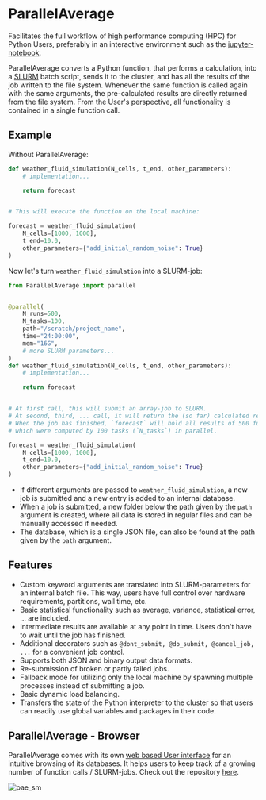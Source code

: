 ParallelAverage
===============

Facilitates the full workflow of high performance computing (HPC) for Python Users, preferably in an interactive environment such as the [jupyter-notebook](https://jupyter.org/).

ParallelAverage converts a Python function, that performs a calculation, into a [SLURM](https://slurm.schedmd.com/) batch script, sends it to the cluster, and has all the results of the job written to the file system.
Whenever the same function is called again with the same arguments, the pre-calculated results are directly returned from the file system.
From the User's perspective, all functionality is contained in a single function call.

Example
-------

Without ParallelAverage:


```python
def weather_fluid_simulation(N_cells, t_end, other_parameters):
    # implementation...

    return forecast


# This will execute the function on the local machine:

forecast = weather_fluid_simulation(
    N_cells=[1000, 1000],
    t_end=10.0,
    other_parameters={"add_initial_random_noise": True}
)
```

Now let's turn `weather_fluid_simulation` into a SLURM-job:

```python
from ParallelAverage import parallel


@parallel(
    N_runs=500,
    N_tasks=100,
    path="/scratch/project_name",
    time="24:00:00",
    mem="16G",
    # more SLURM parameters...
)
def weather_fluid_simulation(N_cells, t_end, other_parameters):
    # implementation...

    return forecast


# At first call, this will submit an array-job to SLURM.
# At second, third, ... call, it will return the (so far) calculated result.
# When the job has finished, `forecast` will hold all results of 500 function calls (`N_runs`),
# which were computed by 100 tasks (`N_tasks`) in parallel.

forecast = weather_fluid_simulation(
    N_cells=[1000, 1000],
    t_end=10.0,
    other_parameters={"add_initial_random_noise": True}
)
```

- If different arguments are passed to `weather_fluid_simulation`, a new job is submitted and a new entry is added to an internal database. 
- When a job is submitted, a new folder below the path given by the `path` argument is created, where all data is stored in regular files and can be manually accessed if needed.
- The database, which is a single JSON file, can also be found at the path given by the `path` argument.

Features
--------

- Custom keyword arguments are translated into SLURM-parameters for an internal batch file. This way, users have full control over hardware requirements, partitions, wall time, etc.
- Basic statistical functionality such as average, variance, statistical error, ... are included.
- Intermediate results are available at any point in time. Users don't have to wait until the job has finished.
- Additional decorators such as `@dont_submit, @do_submit, @cancel_job, ...` for a convenient job control.
- Supports both JSON and binary output data formats.
- Re-submission of broken or partly failed jobs.
- Fallback mode for utilizing only the local machine by spawning multiple processes instead of submitting a job.
- Basic dynamic load balancing.
- Transfers the state of the Python interpreter to the cluster so that users can readily use global variables and packages in their code.

ParallelAverage - Browser
-------------------------

ParallelAverage comes with its own [web based User interface](https://heikoburau.github.io/ParallelAverage-browser) for an intuitive browsing of its databases. It helps users to keep track of a growing number of function calls / SLURM-jobs.
Check out the repository [here](https://github.com/heikoburau/ParallelAverage-browser).

![pae_sm](https://user-images.githubusercontent.com/5159590/146452679-5cc9b054-3767-483e-bca2-83eadf958bbb.png)




